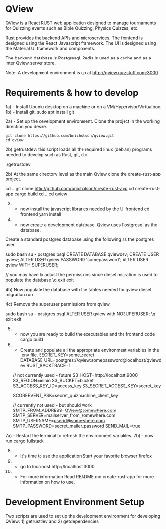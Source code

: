 # QView

QView is a React RUST web application designed to manage tournaments for
Quizzing events such as Bible Quizzing, Physics Quizzes, etc.

Rust provides the backend APIs and microservices.
The frontend is designed using the React Javascript framework.
The UI is designed using the Material UI framework and components.

The backend database is Postgresql.
Redis is used as a cache and as a inter Qview server store.  

Note:  A development environment is up at http://qview.quizstuff.com:3000

# Requirements & how to develop


1a) - Install Ubuntu desktop on a machine or on a VM/Hypervisor/Virtualbox.
1b) - Install git.
      sudo apt install git

2a) - Set up the development environment.
Clone the project in the working direction you desire.

    git clone https://github.com/bnicholson/qview.git
    cd qview

2b) getrustdev: this script loads all the required linux (debian) programs needed to develop such as Rust, git, etc.

./getrustdev

2b) At the same directory level as the main Qview clone the create-rust-app project. 

   cd ..
   git clone http://github.com/bnicholson/create-rust-app
   cd create-rust-app
   cargo build
   cd ..
   cd qview

 3) - now install the javascript libraries needed by the UI frontend
   cd frontend
   yarn install

4) - now create a development database.   Qview uses Postgresql as the database.   

Create a standard postgres database using the following as the postgres user

sudo bash
su - postgres
psql
CREATE DATABASE qviewdev;
CREATE USER qview;
ALTER USER qview PASSWORD 'somepassword';
ALTER USER qview WITH SUPERUSER;

// you may have to adjust the permissions since diesel migration is used to populate the database
\q
exit
exit

4b) Now populate the database with the tables needed for qview
diesel migration run

4c) Remove the superuser permissions from qview

sudo bash
su - postgres
psql
ALTER USER qview with NOSUPERUSER;
\q
exit
exit


 5) - now you are ready to build the executables and the frontend code
cargo build

 6) - Create and populate all the appropriate environment variables in the .env file.
    SECRET_KEY=some_secret
    DATABASE_URL=postgres://qview:somepassword@localhost/qviewdev
    RUST_BACKTRACE=1

    // not currently used - future
    S3_HOST=http://localhost:9000
    S3_REGION=minio
    S3_BUCKET=bucket
    S3_ACCESS_KEY_ID=access_key
    S3_SECRET_ACCESS_KEY=secret_key

    SCOREEVENT_PSK=secret_quizmachine_client_key

    // currently not used - but should work
    SMTP_FROM_ADDRESS=QView@somewhere.com 
    SMTP_SERVER=mailserver_from_somewhere.com
    SMTP_USERNAME=userid@somewhere.com
    SMTP_PASSWORD=secret_mailer_password
    SEND_MAIL=true

 7a) - Restart the terminal to refresh the environment variables.
 7b) - now run 
cargo fullstack

 8) - It's time to use the application
 Start your favorite browser
firefox

 9) - go to localhost 
http://localhost:3000


 10) - For more information
Read README.md.create-rust-app for more information on how to use.


# Development Environment Setup

Two scripts are used to set up the development environment for developing
QView:  1) getrustdev and 2) getdependencies



